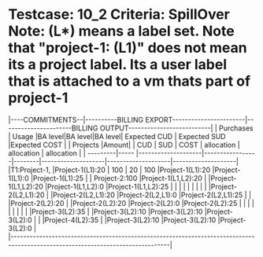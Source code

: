 Testcase: 10_2
Criteria: SpillOver
Note: (L*) means a label set. Note that "project-1: (L1)" does not mean its a project label. 
Its a user label that is attached to a vm thats part of project-1
========


|----COMMITMENTS--|----------BILLING EXPORT-----------------------|----------------------BILLING OUTPUT--------------------------|
|     Purchases   |     Usage          |BA level|BA level|BA level| Expected CUD       |  Expected SUD      |Expected COST       |
| Projects |Amount|                    |  CUD   |  SUD   |  COST  |  allocation        |   allocation       | allocation         |
| ---------|----- |--------------------|-----------------|--------|--------------------|--------------------|--------------------|
|T1:Project-1,    |Project-1(L1):20    |   100  |  20    |  100   |Project-1(L1):20    |Project-1(L1):0     |Project-1(L1):25    |
|   Project-2:100 |Project-1(L1,L2):20 |                          |Project-1(L1,L2):20 |Project-1(L1,L2):0  |Project-1(L1,L2):25 |
|                 |                    |                          |                    |                    |                    |
|                 |Project-2(L2,L1):20 |                          |Project-2(L2,L1):20 |Project-2(L2,L1):0  |Project-2(L2,L1):25 |
|                 |Project-2(L2):20    |                          |Project-2(L2):20    |Project-2(L2):0     |Project-2(L2):25    |
|                 |                    |                          |                    |                    |                    |
|                 |Project-3(L2):35    |                          |Project-3(L2):10    |Project-3(L2):10    |Project-3(L2):0     |
|                 |Project-4(L2):35    |                          |Project-3(L2):10    |Project-3(L2):10    |Project-3(L2):0     |     
|--------------------------------------------------------------------------------------------------------------------------------|

